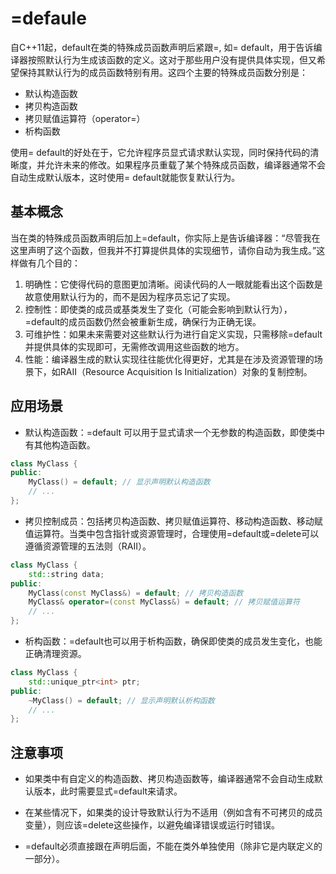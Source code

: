 # =defaule

自C++11起，default在类的特殊成员函数声明后紧跟=, 如= default，用于告诉编译器按照默认行为生成该函数的定义。这对于那些用户没有提供具体实现，但又希望保持其默认行为的成员函数特别有用。这四个主要的特殊成员函数分别是：

- 默认构造函数
- 拷贝构造函数
- 拷贝赋值运算符（operator=）
- 析构函数

使用= default的好处在于，它允许程序员显式请求默认实现，同时保持代码的清晰度，并允许未来的修改。如果程序员重载了某个特殊成员函数，编译器通常不会自动生成默认版本，这时使用= default就能恢复默认行为。

## 基本概念

当在类的特殊成员函数声明后加上=default，你实际上是告诉编译器：“尽管我在这里声明了这个函数，但我并不打算提供具体的实现细节，请你自动为我生成。”这样做有几个目的：

1. 明确性：它使得代码的意图更加清晰。阅读代码的人一眼就能看出这个函数是故意使用默认行为的，而不是因为程序员忘记了实现。
2. 控制性：即使类的成员或基类发生了变化（可能会影响到默认行为），=default的成员函数仍然会被重新生成，确保行为正确无误。
3. 可维护性：如果未来需要对这些默认行为进行自定义实现，只需移除=default并提供具体的实现即可，无需修改调用这些函数的地方。
4. 性能：编译器生成的默认实现往往能优化得更好，尤其是在涉及资源管理的场景下，如RAII（Resource Acquisition Is Initialization）对象的复制控制。

## 应用场景

- 默认构造函数：=default 可以用于显式请求一个无参数的构造函数，即使类中有其他构造函数。

```cpp
class MyClass {
public:
    MyClass() = default; // 显示声明默认构造函数
    // ...
};
```

- 拷贝控制成员：包括拷贝构造函数、拷贝赋值运算符、移动构造函数、移动赋值运算符。当类中包含指针或资源管理时，合理使用=default或=delete可以遵循资源管理的五法则（RAII）。

```cpp
class MyClass {
    std::string data;
public:
    MyClass(const MyClass&) = default; // 拷贝构造函数
    MyClass& operator=(const MyClass&) = default; // 拷贝赋值运算符
    // ...
};
```

- 析构函数：=default也可以用于析构函数，确保即使类的成员发生变化，也能正确清理资源。

```cpp
class MyClass {
    std::unique_ptr<int> ptr;
public:
    ~MyClass() = default; // 显示声明默认析构函数
    // ...
};
```

## 注意事项

- 如果类中有自定义的构造函数、拷贝构造函数等，编译器通常不会自动生成默认版本，此时需要显式=default来请求。

- 在某些情况下，如果类的设计导致默认行为不适用（例如含有不可拷贝的成员变量），则应该=delete这些操作，以避免编译错误或运行时错误。

- =default必须直接跟在声明后面，不能在类外单独使用（除非它是内联定义的一部分）。
